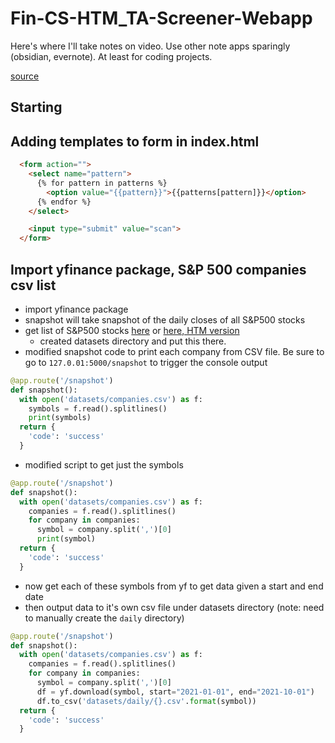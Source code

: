 # Fin-CS-HTM_TA-Screener-Webapp

Here's where I'll take notes on video.  Use other note apps sparingly (obsidian, evernote).  At least for coding projects.

[source](https://www.youtube.com/watch?v=OhvQN_yIgCo&t=1019s)

## Starting

## Adding templates to form in index.html
```html
  <form action="">
    <select name="pattern">
      {% for pattern in patterns %}
        <option value="{{pattern}}">{{patterns[pattern]}}</option>
      {% endfor %}
    </select>

    <input type="submit" value="scan">
  </form>
```

## Import yfinance package, S&P 500 companies csv list
- import yfinance package
- snapshot will take snapshot of the daily closes of all S&P500 stocks
- get list of S&P500 stocks [here](https://datahub.io/core/s-and-p-500-companies#resource-s-and-p-500-companies_zip) or [here, HTM version](https://github.com/hackingthemarkets/candlestick-screener/blob/master/datasets/symbols.csv)
  - created datasets directory and put this there.
- modified snapshot code to print each company from CSV file.  Be sure to go to `127.0.01:5000/snapshot` to trigger the console output

```python
@app.route('/snapshot')
def snapshot():
  with open('datasets/companies.csv') as f:
    symbols = f.read().splitlines()
    print(symbols)
  return {
    'code': 'success'
  }
```
- modified script to get just the symbols

```python
@app.route('/snapshot')
def snapshot():
  with open('datasets/companies.csv') as f:
    companies = f.read().splitlines()
    for company in companies:
      symbol = company.split(',')[0]
      print(symbol)
  return {
    'code': 'success'
  }
```
- now get each of these symbols from yf to get data given a start and end date
- then output data to it's own csv file under datasets directory (note: need to manually create the `daily` directory)

```python
@app.route('/snapshot')
def snapshot():
  with open('datasets/companies.csv') as f:
    companies = f.read().splitlines()
    for company in companies:
      symbol = company.split(',')[0]
      df = yf.download(symbol, start="2021-01-01", end="2021-10-01")
      df.to_csv('datasets/daily/{}.csv'.format(symbol))
  return {
    'code': 'success'
  }

```
